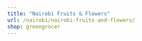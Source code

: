 ```yaml
---
title: "Nairobi Fruits & Flowers"
url: /nairobi/nairobi-fruits-and-flowers/
shop: greengrocer
---
```

